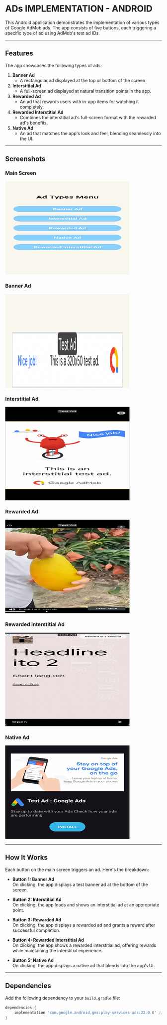 # **ADs IMPLEMENTATION - ANDROID**  
This Android application demonstrates the implementation of various types of Google AdMob ads. The app consists of five buttons, each triggering a specific type of ad using AdMob's test ad IDs.

---

## **Features**  
The app showcases the following types of ads:  

1. **Banner Ad**  
   - A rectangular ad displayed at the top or bottom of the screen.  
2. **Interstitial Ad**  
   - A full-screen ad displayed at natural transition points in the app.  
3. **Rewarded Ad**  
   - An ad that rewards users with in-app items for watching it completely.  
4. **Rewarded Interstitial Ad**  
   - Combines the interstitial ad's full-screen format with the rewarded ad's benefits.  
5. **Native Ad**  
   - An ad that matches the app's look and feel, blending seamlessly into the UI.  

---

## **Screenshots**  

### Main Screen  
<img src="https://github.com/Alenaak/Ads-Implementation-Android/blob/main/images/Main%20Screen.png" alt="Main Screen" width="400" height="300"/>

### Banner Ad  
<img src="https://github.com/Alenaak/Ads-Implementation-Android/blob/main/images/banner2.png" alt="Banner Ad" width="400" height="300"/>

### Interstitial Ad  
<img src="https://github.com/Alenaak/Ads-Implementation-Android/blob/main/images/interstitialad.png" alt="Interstitial Ad" width="400" height="300"/>

### Rewarded Ad  
<img src="https://github.com/Alenaak/Ads-Implementation-Android/blob/main/images/rewardedad.png" alt="Rewarded Ad" width="400" height="300"/>

### Rewarded Interstitial Ad  
<img src="https://github.com/Alenaak/Ads-Implementation-Android/blob/main/images/rewardedinterstitial.png" alt="Rewarded Interstitial Ad" width="400" height="300"/>

### Native Ad  
<img src="https://github.com/Alenaak/Ads-Implementation-Android/blob/main/images/native%20ad.png" alt="Native Ad" width="400" height="300"/>

---

## **How It Works**  
Each button on the main screen triggers an ad. Here's the breakdown:  

- **Button 1: Banner Ad**  
  On clicking, the app displays a test banner ad at the bottom of the screen.  

- **Button 2: Interstitial Ad**  
  On clicking, the app loads and shows an interstitial ad at an appropriate point.  

- **Button 3: Rewarded Ad**  
  On clicking, the app displays a rewarded ad and grants a reward after successful completion.  

- **Button 4: Rewarded Interstitial Ad**  
  On clicking, the app shows a rewarded interstitial ad, offering rewards while maintaining the interstitial experience.  

- **Button 5: Native Ad**  
  On clicking, the app displays a native ad that blends into the app’s UI.  

---

## **Dependencies**  
Add the following dependency to your `build.gradle` file:

```groovy
dependencies {
    implementation 'com.google.android.gms:play-services-ads:22.0.0' // Update to the latest version
}
